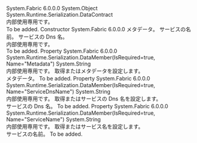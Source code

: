 <Type Name="TokenServiceMetadata" FullName="System.Fabric.TokenServiceMetadata">
  <TypeSignature Language="C#" Value="public sealed class TokenServiceMetadata" />
  <TypeSignature Language="ILAsm" Value=".class public auto ansi serializable sealed beforefieldinit TokenServiceMetadata extends System.Object" />
  <TypeSignature Language="DocId" Value="T:System.Fabric.TokenServiceMetadata" />
  <TypeSignature Language="VB.NET" Value="Public NotInheritable Class TokenServiceMetadata" />
  <TypeSignature Language="F#" Value="type TokenServiceMetadata = class" />
  <AssemblyInfo>
    <AssemblyName>System.Fabric</AssemblyName>
    <AssemblyVersion>6.0.0.0</AssemblyVersion>
  </AssemblyInfo>
  <Base>
    <BaseTypeName>System.Object</BaseTypeName>
  </Base>
  <Interfaces />
  <Attributes>
    <Attribute>
      <AttributeName>System.Runtime.Serialization.DataContract</AttributeName>
    </Attribute>
  </Attributes>
  <Docs>
    <summary>
      <para>
            内部使用専用です。
            </para>
    </summary>
    <remarks>To be added.</remarks>
  </Docs>
  <Members>
    <Member MemberName=".ctor">
      <MemberSignature Language="C#" Value="public TokenServiceMetadata (string metadata, string serviceName, string serviceDnsName);" />
      <MemberSignature Language="ILAsm" Value=".method public hidebysig specialname rtspecialname instance void .ctor(string metadata, string serviceName, string serviceDnsName) cil managed" />
      <MemberSignature Language="DocId" Value="M:System.Fabric.TokenServiceMetadata.#ctor(System.String,System.String,System.String)" />
      <MemberSignature Language="VB.NET" Value="Public Sub New (metadata As String, serviceName As String, serviceDnsName As String)" />
      <MemberSignature Language="F#" Value="new System.Fabric.TokenServiceMetadata : string * string * string -&gt; System.Fabric.TokenServiceMetadata" Usage="new System.Fabric.TokenServiceMetadata (metadata, serviceName, serviceDnsName)" />
      <MemberType>Constructor</MemberType>
      <AssemblyInfo>
        <AssemblyName>System.Fabric</AssemblyName>
        <AssemblyVersion>6.0.0.0</AssemblyVersion>
      </AssemblyInfo>
      <Parameters>
        <Parameter Name="metadata" Type="System.String" />
        <Parameter Name="serviceName" Type="System.String" />
        <Parameter Name="serviceDnsName" Type="System.String" />
      </Parameters>
      <Docs>
        <param name="metadata">
          <para>メタデータ。</para>
        </param>
        <param name="serviceName">
          <para>サービスの名前。</para>
        </param>
        <param name="serviceDnsName">
          <para>サービスの Dns 名。</para>
        </param>
        <summary>
          <para>
            内部使用専用です。
            </para>
        </summary>
        <remarks>To be added.</remarks>
      </Docs>
    </Member>
    <Member MemberName="Metadata">
      <MemberSignature Language="C#" Value="public string Metadata { get; set; }" />
      <MemberSignature Language="ILAsm" Value=".property instance string Metadata" />
      <MemberSignature Language="DocId" Value="P:System.Fabric.TokenServiceMetadata.Metadata" />
      <MemberSignature Language="VB.NET" Value="Public Property Metadata As String" />
      <MemberSignature Language="F#" Value="member this.Metadata : string with get, set" Usage="System.Fabric.TokenServiceMetadata.Metadata" />
      <MemberType>Property</MemberType>
      <AssemblyInfo>
        <AssemblyName>System.Fabric</AssemblyName>
        <AssemblyVersion>6.0.0.0</AssemblyVersion>
      </AssemblyInfo>
      <Attributes>
        <Attribute>
          <AttributeName>System.Runtime.Serialization.DataMember(IsRequired=true, Name="Metadata")</AttributeName>
        </Attribute>
      </Attributes>
      <ReturnValue>
        <ReturnType>System.String</ReturnType>
      </ReturnValue>
      <Docs>
        <summary>
          <para>
            内部使用専用です。
            取得またはメタデータを設定します。
            </para>
        </summary>
        <value>
          <para>メタデータ。</para>
        </value>
        <remarks>To be added.</remarks>
      </Docs>
    </Member>
    <Member MemberName="ServiceDnsName">
      <MemberSignature Language="C#" Value="public string ServiceDnsName { get; set; }" />
      <MemberSignature Language="ILAsm" Value=".property instance string ServiceDnsName" />
      <MemberSignature Language="DocId" Value="P:System.Fabric.TokenServiceMetadata.ServiceDnsName" />
      <MemberSignature Language="VB.NET" Value="Public Property ServiceDnsName As String" />
      <MemberSignature Language="F#" Value="member this.ServiceDnsName : string with get, set" Usage="System.Fabric.TokenServiceMetadata.ServiceDnsName" />
      <MemberType>Property</MemberType>
      <AssemblyInfo>
        <AssemblyName>System.Fabric</AssemblyName>
        <AssemblyVersion>6.0.0.0</AssemblyVersion>
      </AssemblyInfo>
      <Attributes>
        <Attribute>
          <AttributeName>System.Runtime.Serialization.DataMember(IsRequired=true, Name="ServiceDnsName")</AttributeName>
        </Attribute>
      </Attributes>
      <ReturnValue>
        <ReturnType>System.String</ReturnType>
      </ReturnValue>
      <Docs>
        <summary>
          <para>
            内部使用専用です。
            取得またはサービスの Dns 名を設定します。
            </para>
        </summary>
        <value>
          <para>サービスの Dns 名。</para>
        </value>
        <remarks>To be added.</remarks>
      </Docs>
    </Member>
    <Member MemberName="ServiceName">
      <MemberSignature Language="C#" Value="public string ServiceName { get; set; }" />
      <MemberSignature Language="ILAsm" Value=".property instance string ServiceName" />
      <MemberSignature Language="DocId" Value="P:System.Fabric.TokenServiceMetadata.ServiceName" />
      <MemberSignature Language="VB.NET" Value="Public Property ServiceName As String" />
      <MemberSignature Language="F#" Value="member this.ServiceName : string with get, set" Usage="System.Fabric.TokenServiceMetadata.ServiceName" />
      <MemberType>Property</MemberType>
      <AssemblyInfo>
        <AssemblyName>System.Fabric</AssemblyName>
        <AssemblyVersion>6.0.0.0</AssemblyVersion>
      </AssemblyInfo>
      <Attributes>
        <Attribute>
          <AttributeName>System.Runtime.Serialization.DataMember(IsRequired=true, Name="ServiceName")</AttributeName>
        </Attribute>
      </Attributes>
      <ReturnValue>
        <ReturnType>System.String</ReturnType>
      </ReturnValue>
      <Docs>
        <summary>
          <para>
            内部使用専用です。
            取得またはサービス名を設定します。
            </para>
        </summary>
        <value>
          <para>サービスの名前。</para>
        </value>
        <remarks>To be added.</remarks>
      </Docs>
    </Member>
  </Members>
</Type>
